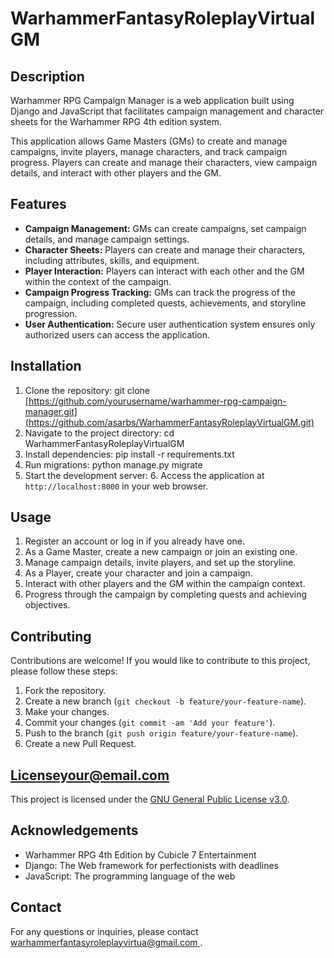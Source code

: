 # WarhammerFantasyRoleplayVirtualGM

## Description
Warhammer RPG Campaign Manager is a web application built using Django and JavaScript that facilitates campaign management and character sheets for the Warhammer RPG 4th edition system.

This application allows Game Masters (GMs) to create and manage campaigns, invite players, manage characters, and track campaign progress. Players can create and manage their characters, view campaign details, and interact with other players and the GM.

## Features
- **Campaign Management:** GMs can create campaigns, set campaign details, and manage campaign settings.
- **Character Sheets:** Players can create and manage their characters, including attributes, skills, and equipment.
- **Player Interaction:** Players can interact with each other and the GM within the context of the campaign.
- **Campaign Progress Tracking:** GMs can track the progress of the campaign, including completed quests, achievements, and storyline progression.
- **User Authentication:** Secure user authentication system ensures only authorized users can access the application.

## Installation
1. Clone the repository:
  git clone [https://github.com/yourusername/warhammer-rpg-campaign-manager.git](https://github.com/asarbs/WarhammerFantasyRoleplayVirtualGM.git)
2. Navigate to the project directory:
  cd WarhammerFantasyRoleplayVirtualGM
3. Install dependencies:
  pip install -r requirements.txt
4. Run migrations:
  python manage.py migrate
5. Start the development server:
   6. Access the application at `http://localhost:8000` in your web browser.

## Usage
1. Register an account or log in if you already have one.
2. As a Game Master, create a new campaign or join an existing one.
3. Manage campaign details, invite players, and set up the storyline.
4. As a Player, create your character and join a campaign.
5. Interact with other players and the GM within the campaign context.
6. Progress through the campaign by completing quests and achieving objectives.

## Contributing
Contributions are welcome! If you would like to contribute to this project, please follow these steps:
1. Fork the repository.
2. Create a new branch (`git checkout -b feature/your-feature-name`).
3. Make your changes.
4. Commit your changes (`git commit -am 'Add your feature'`).
5. Push to the branch (`git push origin feature/your-feature-name`).
6. Create a new Pull Request.

## Licenseyour@email.com
This project is licensed under the [GNU General Public License v3.0]([LICENSE](https://github.com/asarbs/WarhammerFantasyRoleplayVirtualGM/blob/main/LICENSE)).

## Acknowledgements
- Warhammer RPG 4th Edition by Cubicle 7 Entertainment
- Django: The Web framework for perfectionists with deadlines
- JavaScript: The programming language of the web

## Contact
For any questions or inquiries, please contact [warhammerfantasyroleplayvirtua@gmail.com
](mailto:warhammerfantasyroleplayvirtua@gmail.com).




